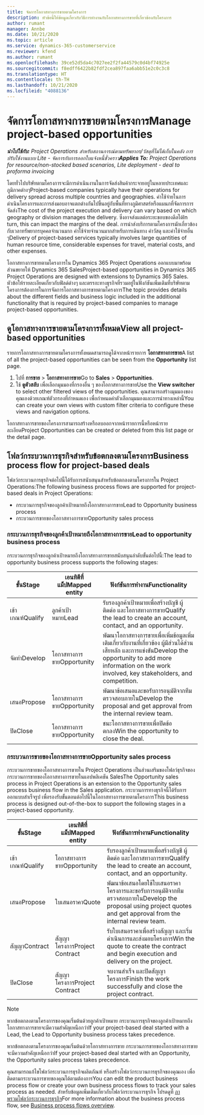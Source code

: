 ```yaml
---
title: จัดการโอกาสทางการขายตามโครงการ
description: หัวข้อนี้ให้ข้อมูลเกี่ยวกับวิธีการทำงานกับโอกาสทางการขายที่เกี่ยวข้องกับโครงการ
author: rumant
manager: Annbe
ms.date: 10/21/2020
ms.topic: article
ms.service: dynamics-365-customerservice
ms.reviewer: kfend
ms.author: rumant
ms.openlocfilehash: 39ce52d5da4c7027ee2f2fa44579c0d4bf74925e
ms.sourcegitcommit: f8edff6422b82fdf2cea897faa6abb51e2c0c3c8
ms.translationtype: HT
ms.contentlocale: th-TH
ms.lasthandoff: 10/21/2020
ms.locfileid: "4088136"
---
```

# <a name="manage-project-based-opportunities"></a><span data-ttu-id="12c0c-103">จัดการโอกาสทางการขายตามโครงการ</span><span class="sxs-lookup"><span data-stu-id="12c0c-103">Manage project-based opportunities</span></span>

<span data-ttu-id="12c0c-104">_**นำไปใช้กับ:** Project Operations สำหรับสถานการณ์ตามทรัพยากร/วัสดุที่ไม่ได้เก็บในคลัง การปรับใช้งานแบบ Lite - จัดการกับการออกใบแจ้งหนี้ชั่วคราว_</span><span class="sxs-lookup"><span data-stu-id="12c0c-104">_**Applies To:** Project Operations for resource/non-stocked based scenarios, Lite deployment - deal to proforma invoicing_</span></span>

<span data-ttu-id="12c0c-105">โดยทั่วไปบริษัทตามโครงการจะมีการดำเนินงานในการจัดส่งสินค้ากระจายอยู่ในหลายประเทศและภูมิภาคต่างๆ</span><span class="sxs-lookup"><span data-stu-id="12c0c-105">Project-based companies typically have their operations for delivery spread across multiple countries and geographies.</span></span> <span data-ttu-id="12c0c-106">ค่าใช้จ่ายในการดำเนินโครงการและการส่งมอบอาจแตกต่างกันไปขึ้นอยู่กับพื้นที่ทางภูมิศาสตร์หรือแผนกที่จัดการการจัดส่ง</span><span class="sxs-lookup"><span data-stu-id="12c0c-106">The cost of the project execution and delivery can vary  based on which geography or division manages the delivery.</span></span> <span data-ttu-id="12c0c-107">ซึ่งอาจส่งผลต่อระยะขอบของดีลได้</span><span class="sxs-lookup"><span data-stu-id="12c0c-107">In turn, this can impact the margins of the deal.</span></span> <span data-ttu-id="12c0c-108">การนำส่งบริการตามโครงการมักเกี่ยวข้องกับเวลาทรัพยากรบุคคลจำนวนมาก ค่าใช้จ่ายจำนวนมากสำหรับการเดินทาง ค่าวัสดุ และค่าใช้จ่ายอื่น ๆ</span><span class="sxs-lookup"><span data-stu-id="12c0c-108">Delivery of project-based services typically involves large quantities of human resource time, considerable expenses for travel, material costs, and other expenses.</span></span>

<span data-ttu-id="12c0c-109">โอกาสทางการขายตามโครงการใน Dynamics 365 Project Operations ออกแบบมาพร้อมส่วนขยายให้ Dynamics 365 Sales</span><span class="sxs-lookup"><span data-stu-id="12c0c-109">Project-based opportunities in Dynamics 365 Project Operations are designed with extensions to Dynamics 365 Sales.</span></span> <span data-ttu-id="12c0c-110">หัวข้อให้รายละเอียดเกี่ยวกับฟิลด์ต่างๆ และตรรกะทางธุรกิจที่รวมอยู่ในฟังก์ชันเพิ่มเติมที่บริษัทตามโครงการต้องการในการจัดการโอกาสทางการขายตามโครงการ</span><span class="sxs-lookup"><span data-stu-id="12c0c-110">The topic provides details about the different fields and business logic included in the additional functionality that is required by project-based companies to manage project-based opportunities.</span></span>

## <a name="view-all-project-based-opportunities"></a><span data-ttu-id="12c0c-111">ดูโอกาสทางการขายตามโครงการทั้งหมด</span><span class="sxs-lookup"><span data-stu-id="12c0c-111">View all project-based opportunities</span></span>

<span data-ttu-id="12c0c-112">รายการโอกาสทางการขายตามโครงการทั้งหมดสามารถดูได้จากหน้ารายการ **โอกาสทางการขาย**</span><span class="sxs-lookup"><span data-stu-id="12c0c-112">A list of all the project-based opportunities can be seen from the **Opportunity** list page.</span></span> 

1. <span data-ttu-id="12c0c-113">ไปที่ **การขาย** > **โอกาสทางการขาย**</span><span class="sxs-lookup"><span data-stu-id="12c0c-113">Go to **Sales** > **Opportunities**.</span></span>
2. <span data-ttu-id="12c0c-114">ใช้ **ดูตัวสลับ** เพื่อเลือกมุมมองที่กรองอื่น ๆ ของโอกาสทางการขาย</span><span class="sxs-lookup"><span data-stu-id="12c0c-114">Use the **View switcher** to select other filtered views of the opportunities.</span></span> <span data-ttu-id="12c0c-115">คุณสามารถสร้างมุมมองของคุณเองด้วยเกณฑ์ตัวกรองที่กำหนดเอง เพื่อกำหนดค่าตัวเลือกมุมมองและการนำทางเหล่านี้</span><span class="sxs-lookup"><span data-stu-id="12c0c-115">You can create your own views with custom filter criteria to configure these views and navigation options.</span></span>

<span data-ttu-id="12c0c-116">โอกาสทางการขายของโครงการสามารถสร้างหรือลบออกจากหน้ารายการนี้หรือหน้ารายละเอียด</span><span class="sxs-lookup"><span data-stu-id="12c0c-116">Project Opportunities can be created or deleted from this list page or the detail page.</span></span>

## <a name="business-process-flow-for-project-based-deals"></a><span data-ttu-id="12c0c-117">โฟลว์กระบวนการธุรกิจสำหรับข้อตกลงตามโครงการ</span><span class="sxs-lookup"><span data-stu-id="12c0c-117">Business process flow for project-based deals</span></span>

<span data-ttu-id="12c0c-118">โฟลว์กระบวนการธุรกิจต่อไปนี้ได้รับการสนับสนุนสำหรับข้อตกลงตามโครงการใน Project Operations:</span><span class="sxs-lookup"><span data-stu-id="12c0c-118">The following business process flows are supported for project-based deals in Project Operations:</span></span>

- <span data-ttu-id="12c0c-119">กระบวนการธุรกิจของลูกค้าเป้าหมายถึงโอกาสทางการขาย</span><span class="sxs-lookup"><span data-stu-id="12c0c-119">Lead to Opportunity business process</span></span>
- <span data-ttu-id="12c0c-120">กระบวนการขายของโอกาสทางการขาย</span><span class="sxs-lookup"><span data-stu-id="12c0c-120">Opportunity sales process</span></span>

### <a name="lead-to-opportunity-business-process"></a><span data-ttu-id="12c0c-121">กระบวนการธุรกิจของลูกค้าเป้าหมายถึงโอกาสทางการขาย</span><span class="sxs-lookup"><span data-stu-id="12c0c-121">Lead to opportunity business process</span></span> 
<span data-ttu-id="12c0c-122">กระบวนการธุรกิจของลูกค้าเป้าหมายถึงโอกาสทางการขายสนับสนุนลำดับขั้นต่อไปนี้:</span><span class="sxs-lookup"><span data-stu-id="12c0c-122">The lead to opportunity business process supports the following stages:</span></span>

| <span data-ttu-id="12c0c-123">ขั้น</span><span class="sxs-lookup"><span data-stu-id="12c0c-123">Stage</span></span> | <span data-ttu-id="12c0c-124">เอนทิตีที่แม็ป</span><span class="sxs-lookup"><span data-stu-id="12c0c-124">Mapped entity</span></span> | <span data-ttu-id="12c0c-125">ฟังก์ชันการทำงาน</span><span class="sxs-lookup"><span data-stu-id="12c0c-125">Functionality</span></span> |
| --- | --- | --- |
| <span data-ttu-id="12c0c-126">เข้าเกณฑ์</span><span class="sxs-lookup"><span data-stu-id="12c0c-126">Qualify</span></span> | <span data-ttu-id="12c0c-127">ลูกค้าเป้าหมาย</span><span class="sxs-lookup"><span data-stu-id="12c0c-127">Lead</span></span> | <span data-ttu-id="12c0c-128">รับรองลูกค้าเป้าหมายเพื่อสร้างบัญชี ผู้ติดต่อ และโอกาสทางการขาย</span><span class="sxs-lookup"><span data-stu-id="12c0c-128">Qualify the lead to create an account, contact, and an opportunity.</span></span> |
| <span data-ttu-id="12c0c-129">จัดทำ</span><span class="sxs-lookup"><span data-stu-id="12c0c-129">Develop</span></span> | <span data-ttu-id="12c0c-130">โอกาสทางการขาย</span><span class="sxs-lookup"><span data-stu-id="12c0c-130">Opportunity</span></span> | <span data-ttu-id="12c0c-131">พัฒนาโอกาสทางการขายเพื่อเพิ่มข้อมูลเพิ่มเติมเกี่ยวกับงานที่เกี่ยวข้อง ผู้มีส่วนได้ส่วนเสียหลัก และการแข่งขัน</span><span class="sxs-lookup"><span data-stu-id="12c0c-131">Develop the opportunity to add more information on the work involved, key stakeholders, and competition.</span></span> |
| <span data-ttu-id="12c0c-132">เสนอ</span><span class="sxs-lookup"><span data-stu-id="12c0c-132">Propose</span></span> | <span data-ttu-id="12c0c-133">โอกาสทางการขาย</span><span class="sxs-lookup"><span data-stu-id="12c0c-133">Opportunity</span></span> | <span data-ttu-id="12c0c-134">พัฒนาข้อเสนอและขอรับการอนุมัติจากทีมตรวจสอบภายใน</span><span class="sxs-lookup"><span data-stu-id="12c0c-134">Develop the proposal and get approval from the internal review team.</span></span> |
| <span data-ttu-id="12c0c-135">ปิด</span><span class="sxs-lookup"><span data-stu-id="12c0c-135">Close</span></span> | <span data-ttu-id="12c0c-136">โอกาสทางการขาย</span><span class="sxs-lookup"><span data-stu-id="12c0c-136">Opportunity</span></span> | <span data-ttu-id="12c0c-137">ชนะโอกาสทางการขายเพื่อปิดข้อตกลง</span><span class="sxs-lookup"><span data-stu-id="12c0c-137">Win the opportunity to close the deal.</span></span> |

### <a name="opportunity-sales-process"></a><span data-ttu-id="12c0c-138">กระบวนการขายของโอกาสทางการขาย</span><span class="sxs-lookup"><span data-stu-id="12c0c-138">Opportunity sales process</span></span>
<span data-ttu-id="12c0c-139">กระบวนการขายของโอกาสทางการขายใน Project Operations เป็นส่วนเสริมของโฟลว์ธุรกิจของกระบวนการขายของโอกาสทางการขายในแอปพลิเคชัน Sales</span><span class="sxs-lookup"><span data-stu-id="12c0c-139">The Opportunity sales process in Project Operations is an extension to the Opportunity sales process business flow in the Sales application.</span></span> <span data-ttu-id="12c0c-140">กระบวนการทางธุรกิจนี้ได้รับการออกแบบสำเร็จรูป เพื่อรองรับขั้นตอนต่อไปนี้ในโอกาสทางการขายตามโครงการ</span><span class="sxs-lookup"><span data-stu-id="12c0c-140">This business process is designed out-of-the-box to support the following stages in a project-based opportunity.</span></span>

| <span data-ttu-id="12c0c-141">ขั้น</span><span class="sxs-lookup"><span data-stu-id="12c0c-141">Stage</span></span> | <span data-ttu-id="12c0c-142">เอนทิตีที่แม็ป</span><span class="sxs-lookup"><span data-stu-id="12c0c-142">Mapped entity</span></span> | <span data-ttu-id="12c0c-143">ฟังก์ชันการทำงาน</span><span class="sxs-lookup"><span data-stu-id="12c0c-143">Functionality</span></span> |
| --- | --- | --- |
| <span data-ttu-id="12c0c-144">เข้าเกณฑ์</span><span class="sxs-lookup"><span data-stu-id="12c0c-144">Qualify</span></span> | <span data-ttu-id="12c0c-145">โอกาสทางการขาย</span><span class="sxs-lookup"><span data-stu-id="12c0c-145">Opportunity</span></span> | <span data-ttu-id="12c0c-146">รับรองลูกค้าเป้าหมายเพื่อสร้างบัญชี ผู้ติดต่อ และโอกาสทางการขาย</span><span class="sxs-lookup"><span data-stu-id="12c0c-146">Qualify the lead to create an account, contact, and an opportunity.</span></span> |
| <span data-ttu-id="12c0c-147">เสนอ</span><span class="sxs-lookup"><span data-stu-id="12c0c-147">Propose</span></span> | <span data-ttu-id="12c0c-148">ใบเสนอราคา</span><span class="sxs-lookup"><span data-stu-id="12c0c-148">Quote</span></span> | <span data-ttu-id="12c0c-149">พัฒนาข้อเสนอโดยใช้ใบเสนอราคาโครงการและขอรับการอนุมัติจากทีมตรวจสอบภายใน</span><span class="sxs-lookup"><span data-stu-id="12c0c-149">Develop the proposal using project quotes and get approval from the internal review team.</span></span> |
| <span data-ttu-id="12c0c-150">สัญญา</span><span class="sxs-lookup"><span data-stu-id="12c0c-150">Contract</span></span> | <span data-ttu-id="12c0c-151">สัญญาโครงการ</span><span class="sxs-lookup"><span data-stu-id="12c0c-151">Project Contract</span></span> | <span data-ttu-id="12c0c-152">รับใบเสนอราคาเพื่อสร้างสัญญา และเริ่มดำเนินการและส่งมอบโครงการ</span><span class="sxs-lookup"><span data-stu-id="12c0c-152">Win the quote to create the contract and begin execution and delivery on the project.</span></span> |
| <span data-ttu-id="12c0c-153">ปิด</span><span class="sxs-lookup"><span data-stu-id="12c0c-153">Close</span></span> | <span data-ttu-id="12c0c-154">สัญญาโครงการ</span><span class="sxs-lookup"><span data-stu-id="12c0c-154">Project Contract</span></span> | <span data-ttu-id="12c0c-155">จบงานสำเร็จ และปิดสัญญาโครงการ</span><span class="sxs-lookup"><span data-stu-id="12c0c-155">Finish the work successfully and close the project contract.</span></span> |

> [!NOTE]
> <span data-ttu-id="12c0c-156">หากข้อตกลงตามโครงการของคุณเริ่มต้นด้วยลูกค้าเป้าหมาย กระบวนการธุรกิจของลูกค้าเป้าหมายถึงโอกาสทางการขายจะมีความสำคัญเหนือกว่า</span><span class="sxs-lookup"><span data-stu-id="12c0c-156">If your project-based deal started with a Lead, the Lead to Opportunity business process takes precedence.</span></span>
>
> <span data-ttu-id="12c0c-157">หากข้อตกลงตามโครงการของคุณเริ่มต้นด้วยโอกาสทางการขาย กระบวนการขายของโอกาสทางการขายจะมีความสำคัญเหนือกว่า</span><span class="sxs-lookup"><span data-stu-id="12c0c-157">If your project-based deal started with an Opportunity, the Opportunity sales process takes precedence.</span></span>

<span data-ttu-id="12c0c-158">คุณสามารถแก้ไขโฟลว์กระบวนการธุรกิจผลิตภัณฑ์ หรือสร้างโฟลว์กระบวนการธุรกิจของคุณเอง เพื่อติดตามกระบวนการขายของคุณได้ตามต้องการ</span><span class="sxs-lookup"><span data-stu-id="12c0c-158">You can edit the product business process flow or create your own business process flows to track your sales process as needed.</span></span> <span data-ttu-id="12c0c-159">สำหรับข้อมูลเพิ่มเติมเกี่ยวกับโฟลว์กระบวนการธุรกิจ โปรดดูที่ [ภาพรวมโฟลว์กระบวนการธุรกิจ](https://docs.microsoft.com/dynamics365/customerengagement/on-premises/customize/business-process-flows-overview)</span><span class="sxs-lookup"><span data-stu-id="12c0c-159">For more information about the business process flow, see [Business process flows overview](https://docs.microsoft.com/dynamics365/customerengagement/on-premises/customize/business-process-flows-overview).</span></span>
